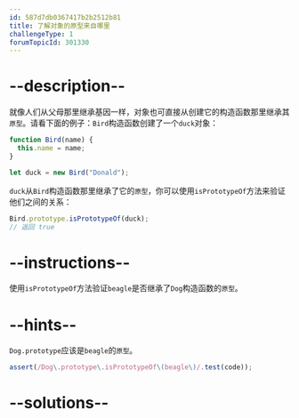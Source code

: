 ```yaml
---
id: 587d7db0367417b2b2512b81
title: 了解对象的原型来自哪里
challengeType: 1
forumTopicId: 301330
---
```


# --description--

就像人们从父母那里继承基因一样，对象也可直接从创建它的构造函数那里继承其`原型`。请看下面的例子：`Bird`构造函数创建了一个`duck`对象：

```js
function Bird(name) {
  this.name = name;
}

let duck = new Bird("Donald");
```

`duck`从`Bird`构造函数那里继承了它的`原型`，你可以使用`isPrototypeOf`方法来验证他们之间的关系：

```js
Bird.prototype.isPrototypeOf(duck);
// 返回 true
```

# --instructions--

使用`isPrototypeOf`方法验证`beagle`是否继承了`Dog`构造函数的`原型`。

# --hints--

`Dog.prototype`应该是`beagle`的`原型`。

```js
assert(/Dog\.prototype\.isPrototypeOf\(beagle\)/.test(code));
```

# --solutions--

